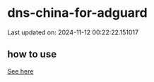 # dns-china-for-adguard

Last updated on: 2024-11-12 00:22:22.151017

## how to use

[See here](https://github.com/AdguardTeam/AdGuardHome/wiki/Configuration#upstreams-from-file)
